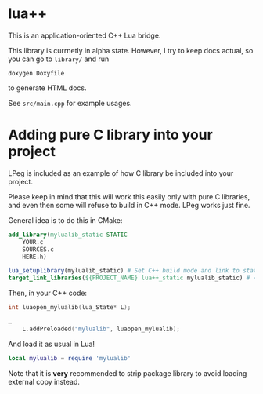 # lua++

This is an application-oriented C++ Lua bridge.

This library is currnetly in alpha state. However, I try
to keep docs actual, so you can go to `library/` and run

```
doxygen Doxyfile
```
to generate HTML docs.

See `src/main.cpp` for example usages.

# Adding pure C library into your project

LPeg is included as an example of how C library be included into your project.

Please keep in mind that this will work this easily only with pure C libraries,
and even then some will refuse to build in C++ mode. LPeg works just fine.

General idea is to do this in CMake:

```CMake
add_library(mylualib_static STATIC
	YOUR.c
	SOURCES.c
	HERE.h)

lua_setuplibrary(mylualib_static) # Set C++ build mode and link to static Lua
target_link_libraries(${PROJECT_NAME} lua++_static mylualib_static) # <= Make sure to link with it
```

Then, in your C++ code:

```C++
int luaopen_mylualib(lua_State* L);

…
	L.addPreloaded("mylualib", luaopen_mylualib);
```

And load it as usual in Lua!

```Lua
local mylualib = require 'mylualib'
```

Note that it is **very** recommended to strip package library to avoid loading external copy instead.
